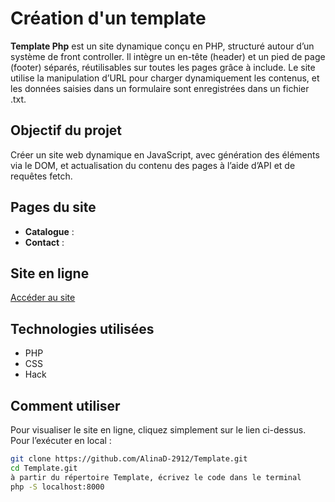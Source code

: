 # Création d'un template                                
**Template Php** est un site dynamique conçu en PHP, structuré autour d’un système de front controller. Il intègre un en-tête (header) et un pied de page (footer) séparés, réutilisables sur toutes les pages grâce à include. Le site utilise la manipulation d’URL pour charger dynamiquement les contenus, et les données saisies dans un formulaire sont enregistrées dans un fichier .txt.
## Objectif du projet
Créer un site web dynamique en JavaScript, avec génération des éléments via le DOM, et actualisation du contenu des pages à l’aide d’API et de requêtes fetch.
## Pages du site
- **Catalogue** : 
- **Contact** : 
## Site en ligne
[Accéder au site]([https://alinad-2912.github.io/StraySpawn-web-site/](http://php-template.great-site.net))
## Technologies utilisées
- PHP
- CSS
- Hack 
## Comment utiliser
Pour visualiser le site en ligne, cliquez simplement sur le lien ci-dessus. 
Pour l’exécuter en local :
```bash
git clone https://github.com/AlinaD-2912/Template.git
cd Template.git
à partir du répertoire Template, écrivez le code dans le terminal
php -S localhost:8000
